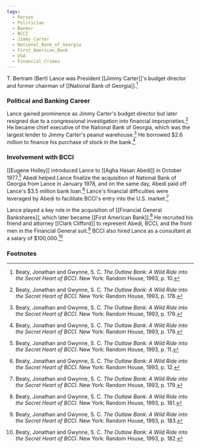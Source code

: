 ```yaml
---
tags:
  - Person
  - Politician
  - Banker
  - BCCI
  - Jimmy_Carter
  - National_Bank_of_Georgia
  - First_American_Bank
  - USA
  - Financial_Crimes
---
```

T. Bertram (Bert) Lance was President [[Jimmy Carter]]'s budget director and former chairman of [[National Bank of Georgia]].[^1]

### Political and Banking Career

Lance gained prominence as Jimmy Carter's budget director but later resigned due to a congressional investigation into financial improprieties.[^2] He became chief executive of the National Bank of Georgia, which was the largest lender to Jimmy Carter's peanut warehouse.[^3] He borrowed $2.6 million to finance his purchase of stock in the bank.[^4]

### Involvement with BCCI

[[Eugene Holley]] introduced Lance to [[Agha Hasan Abedi]] in October 1977.[^5] Abedi helped Lance finalize the acquisition of National Bank of Georgia from Lance in January 1978, and on the same day, Abedi paid off Lance's $3.5 million bank loan.[^6] Lance's financial difficulties were leveraged by Abedi to facilitate BCCI's entry into the U.S. market.[^7]

Lance played a key role in the acquisition of [[Financial General Bankshares]], which later became [[First American Bank]].[^8] He recruited his friend and attorney [[Clark Clifford]] to represent Abedi, BCCI, and the front men in the Financial General suit.[^9] BCCI also hired Lance as a consultant at a salary of $100,000.[^10]

### Footnotes

[^1]: Beaty, Jonathan and Gwynne, S. C. *The Outlaw Bank: A Wild Ride into the Secret Heart of BCCI*. New York: Random House, 1993, p. 10.
[^2]: Beaty, Jonathan and Gwynne, S. C. *The Outlaw Bank: A Wild Ride into the Secret Heart of BCCI*. New York: Random House, 1993, p. 178.
[^3]: Beaty, Jonathan and Gwynne, S. C. *The Outlaw Bank: A Wild Ride into the Secret Heart of BCCI*. New York: Random House, 1993, p. 179.
[^4]: Beaty, Jonathan and Gwynne, S. C. *The Outlaw Bank: A Wild Ride into the Secret Heart of BCCI*. New York: Random House, 1993, p. 179.
[^5]: Beaty, Jonathan and Gwynne, S. C. *The Outlaw Bank: A Wild Ride into the Secret Heart of BCCI*. New York: Random House, 1993, p. 11.
[^6]: Beaty, Jonathan and Gwynne, S. C. *The Outlaw Bank: A Wild Ride into the Secret Heart of BCCI*. New York: Random House, 1993, p. 12.
[^7]: Beaty, Jonathan and Gwynne, S. C. *The Outlaw Bank: A Wild Ride into the Secret Heart of BCCI*. New York: Random House, 1993, p. 179.
[^8]: Beaty, Jonathan and Gwynne, S. C. *The Outlaw Bank: A Wild Ride into the Secret Heart of BCCI*. New York: Random House, 1993, p. 181.
[^9]: Beaty, Jonathan and Gwynne, S. C. *The Outlaw Bank: A Wild Ride into the Secret Heart of BCCI*. New York: Random House, 1993, p. 183.
[^10]: Beaty, Jonathan and Gwynne, S. C. *The Outlaw Bank: A Wild Ride into the Secret Heart of BCCI*. New York: Random House, 1993, p. 182.
